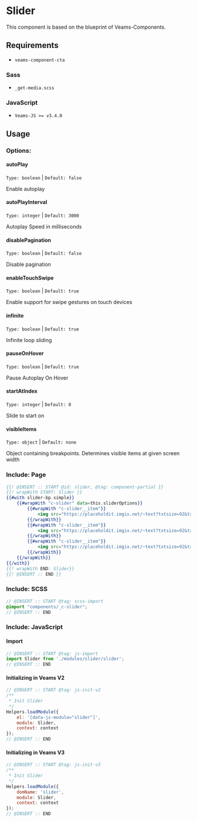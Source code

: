# Slider

This component is based on the blueprint of Veams-Components.

## Requirements
- `veams-component-cta`

### Sass
- `_get-media.scss`

### JavaScript
- `Veams-JS >= v3.4.0`

## Usage

### Options:

#### autoPlay
`Type: boolean` | `Default: false`

Enable autoplay

#### autoPlayInterval
`Type: integer` | `Default: 3000`

Autoplay Speed in milliseconds

#### disablePagination
`Type: boolean` | `Default: false`

Disable pagination

#### enableTouchSwipe
`Type: boolean` | `Default: true`

Enable support for swipe gestures on touch devices

#### infinite
`Type: boolean` | `Default: true`

Infinite loop sliding

#### pauseOnHover
`Type: boolean` | `Default: true`

Pause Autoplay On Hover

#### startAtIndex
`Type: integer` | `Default: 0`

Slide to start on

#### visibleItems
`Type: object` | `Default: none`

Object containing breakpoints. Determines visible items at given screen width

### Include: Page

``` hbs
{{! @INSERT :: START @id: slider, @tag: component-partial }}
{{! wrapWith START: Slider }}
{{#with slider-bp.simple}}
	{{#wrapWith "c-slider" data=this.sliderOptions}}
		{{#wrapWith "c-slider__item"}}
			<img src="https://placeholdit.imgix.net/~text?txtsize=92&txt=980%C3%97600&w=980&h=600" alt="test">
		{{/wrapWith}}
		{{#wrapWith "c-slider__item"}}
			<img src="https://placeholdit.imgix.net/~text?txtsize=92&txt=980%C3%97600&w=980&h=600" alt="test">
		{{/wrapWith}}
		{{#wrapWith "c-slider__item"}}
			<img src="https://placeholdit.imgix.net/~text?txtsize=92&txt=980%C3%97600&w=980&h=600" alt="test">
		{{/wrapWith}}
	{{/wrapWith}}
{{/with}}
{{! wrapWith END: Slider}}
{{! @INSERT :: END }}
```

### Include: SCSS

``` scss
// @INSERT :: START @tag: scss-import  
@import "components/_c-slider";
// @INSERT :: END
```

### Include: JavaScript

#### Import
``` js
// @INSERT :: START @tag: js-import  
import Slider from './modules/slider/slider';
// @INSERT :: END
```

#### Initializing in Veams V2
``` js
// @INSERT :: START @tag: js-init-v2  
/**
 * Init Slider
 */
Helpers.loadModule({
	el: '[data-js-module="slider"]',
	module: Slider,
	context: context
});
// @INSERT :: END
```

#### Initializing in Veams V3
``` js
// @INSERT :: START @tag: js-init-v3   
/**
 * Init Slider
 */
Helpers.loadModule({
	domName: 'slider',
	module: Slider,
	context: context
});
// @INSERT :: END
```
